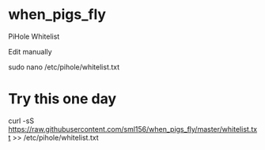 # when_pigs_fly
PiHole Whitelist

Edit manually

sudo nano /etc/pihole/whitelist.txt


# Try this one day
curl -sS https://raw.githubusercontent.com/sml156/when_pigs_fly/master/whitelist.txt >> /etc/pihole/whitelist.txt

